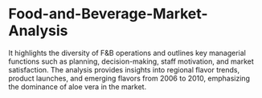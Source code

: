 # Food-and-Beverage-Market-Analysis
 It highlights the diversity of F&amp;B operations and outlines key managerial functions such as planning, decision-making, staff motivation, and market satisfaction. The analysis provides insights into regional flavor trends, product launches, and emerging flavors from 2006 to 2010, emphasizing the dominance of aloe vera in the market. 
